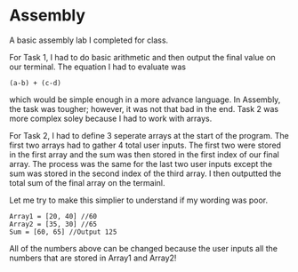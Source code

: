 # Assembly
A basic assembly lab I completed for class. 

For Task 1, I had to do basic arithmetic and then output the final value on our terminal. The equation I had to evaluate was 

```
(a-b) + (c-d) 
```

which would be simple enough in a more advance language. In Assembly, the task was tougher; however, it was not that bad in 
the end. Task 2 was more complex soley because I had to work with arrays.

For Task 2, I had to define 3 seperate arrays at the start of the program. The first two arrays had to gather 4 total user inputs. The first two were stored in the first array and the sum was then stored in the first index of our final 
array. The process was the same for the last two user inputs except the sum was stored in the second index of the third array. I then outputted the total sum of the final array on the termainl. 

Let me try to make this simplier to understand if my wording was poor.

```
Array1 = [20, 40] //60
Array2 = [35, 30] //65
Sum = [60, 65] //Output 125
```

All of the numbers above can be changed because the user inputs all the numbers that are stored in Array1 and Array2!
